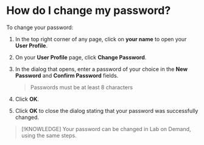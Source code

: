 # How do I change my password?

To change your password:

1. In the top right corner of any page, click on **your name** to open your **User Profile**. 
1. On your **User Profile** page, click **Change Password**. 
1. In the dialog that opens, enter a password of your choice in the **New Password** and **Confirm Password** fields.
    >Passwords must be at least 8 characters
1. Click **OK**. 

1. Click **OK** to close the dialog stating that your password was successfully changed.

> [!KNOWLEDGE] Your password can be changed in Lab on Demand, using the same steps. 